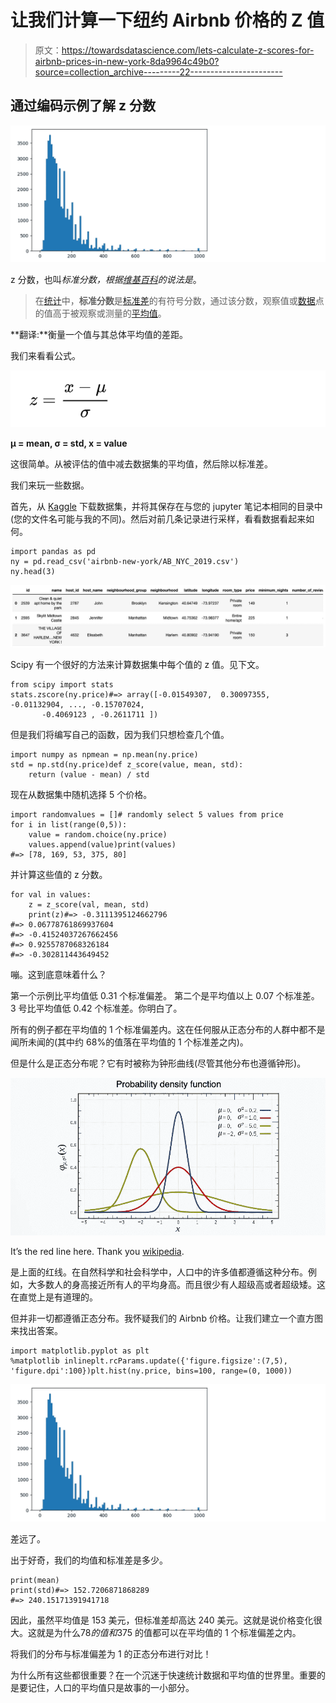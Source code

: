 # 让我们计算一下纽约 Airbnb 价格的 Z 值

> 原文：<https://towardsdatascience.com/lets-calculate-z-scores-for-airbnb-prices-in-new-york-8da9964c49b0?source=collection_archive---------22----------------------->

## 通过编码示例了解 z 分数

![](img/4c1a6e388908e6f6e827da084a1606cc.png)

z 分数，也叫*标准分数，根据[维基百科](https://en.wikipedia.org/wiki/Standard_score)的说法是*。

> 在[统计](https://en.wikipedia.org/wiki/Statistics)中，**标准分数**是[标准差](https://en.wikipedia.org/wiki/Standard_deviation)的有符号分数，通过该分数，观察值或[数据](https://en.wikipedia.org/wiki/Data)点的值高于被观察或测量的[平均值](https://en.wikipedia.org/wiki/Mean)。

**翻译:**衡量一个值与其总体平均值的差距。

我们来看看公式。

![](img/ca566d42e52f63974993f867a863e79e.png)

**μ = mean, σ = std, x = value**

这很简单。从被评估的值中减去数据集的平均值，然后除以标准差。

我们来玩一些数据。

首先，从 [Kaggle](https://www.kaggle.com/dgomonov/new-york-city-airbnb-open-data) 下载数据集，并将其保存在与您的 jupyter 笔记本相同的目录中(您的文件名可能与我的不同)。然后对前几条记录进行采样，看看数据看起来如何。

```
import pandas as pd
ny = pd.read_csv('airbnb-new-york/AB_NYC_2019.csv')
ny.head(3)
```

![](img/cae0bcc89d71d99c4351b18d331956b5.png)

Scipy 有一个很好的方法来计算数据集中每个值的 z 值。见下文。

```
from scipy import stats
stats.zscore(ny.price)#=> array([-0.01549307,  0.30097355, -0.01132904, ..., -0.15707024,
       -0.4069123 , -0.2611711 ])
```

但是我们将编写自己的函数，因为我们只想检查几个值。

```
import numpy as npmean = np.mean(ny.price)
std = np.std(ny.price)def z_score(value, mean, std):
    return (value - mean) / std
```

现在从数据集中随机选择 5 个价格。

```
import randomvalues = []# randomly select 5 values from price
for i in list(range(0,5)):
    value = random.choice(ny.price)
    values.append(value)print(values)
#=> [78, 169, 53, 375, 80]
```

并计算这些值的 z 分数。

```
for val in values:
    z = z_score(val, mean, std)
    print(z)#=> -0.3111395124662796
#=> 0.06778761869937604
#=> -0.41524037267662456
#=> 0.9255787068326184
#=> -0.302811443649452
```

嘣。这到底意味着什么？

第一个示例比平均值低 0.31 个标准偏差。
第二个是平均值以上 0.07 个标准差。
3 号比平均值低 0.42 个标准差。你明白了。

所有的例子都在平均值的 1 个标准偏差内。这在任何服从正态分布的人群中都不是闻所未闻的(其中约 68%的值落在平均值的 1 个标准差之内)。

但是什么是正态分布呢？它有时被称为钟形曲线(尽管其他分布也遵循钟形)。

![](img/526a1fc22e8740909eb1b9c4b1c4414a.png)

It’s the red line here. Thank you [wikipedia](https://en.wikipedia.org/wiki/Normal_distribution).

是上面的红线。在自然科学和社会科学中，人口中的许多值都遵循这种分布。例如，大多数人的身高接近所有人的平均身高。而且很少有人超级高或者超级矮。这在直觉上是有道理的。

但并非一切都遵循正态分布。我怀疑我们的 Airbnb 价格。让我们建立一个直方图来找出答案。

```
import matplotlib.pyplot as plt
%matplotlib inlineplt.rcParams.update({'figure.figsize':(7,5), 'figure.dpi':100})plt.hist(ny.price, bins=100, range=(0, 1000))
```

![](img/4c1a6e388908e6f6e827da084a1606cc.png)

差远了。

出于好奇，我们的均值和标准差是多少。

```
print(mean)
print(std)#=> 152.7206871868289
#=> 240.15171391941718
```

因此，虽然平均值是 153 美元，但标准差却高达 240 美元。这就是说价格变化很大。这就是为什么$78 的值和$375 的值都可以在平均值的 1 个标准偏差之内。

将我们的分布与标准偏差为 1 的正态分布进行对比！

为什么所有这些都很重要？在一个沉迷于快速统计数据和平均值的世界里。重要的是要记住，人口的平均值只是故事的一小部分。
